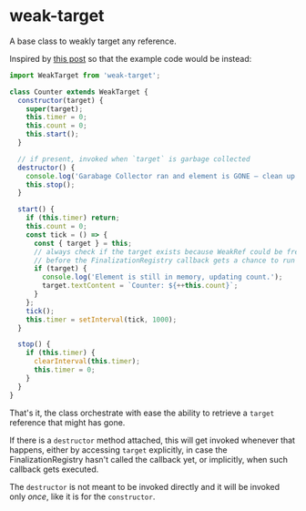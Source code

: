 # weak-target

A base class to weakly target any reference.

Inspired by [this post](https://frontendmasters.com/blog/patterns-for-memory-efficient-dom-manipulation/) so that the example code would be instead:

```js
import WeakTarget from 'weak-target';

class Counter extends WeakTarget {
  constructor(target) {
    super(target);
    this.timer = 0;
    this.count = 0;
    this.start();
  }

  // if present, invoked when `target` is garbage collected
  destructor() {
    console.log('Garabage Collector ran and element is GONE – clean up interval');
    this.stop();
  }

  start() {
    if (this.timer) return;
    this.count = 0;
    const tick = () => {
      const { target } = this;
      // always check if the target exists because WeakRef could be freed
      // before the FinalizationRegistry callback gets a chance to run
      if (target) {
        console.log('Element is still in memory, updating count.');
        target.textContent = `Counter: ${++this.count}`;
      }
    };
    tick();
    this.timer = setInterval(tick, 1000);
  }

  stop() {
    if (this.timer) {
      clearInterval(this.timer);
      this.timer = 0;
    }
  }
}
```

That's it, the class orchestrate with ease the ability to retrieve a `target` reference that might has gone.

If there is a `destructor` method attached, this will get invoked whenever that happens, either by accessing `target` explicitly, in case the FinalizationRegistry hasn't called the callback yet, or implicitly, when such callback gets executed.

The `destructor` is not meant to be invoked directly and it will be invoked only *once*, like it is for the `constructor`.
